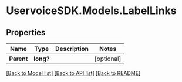 # UservoiceSDK.Models.LabelLinks
## Properties

Name | Type | Description | Notes
------------ | ------------- | ------------- | -------------
**Parent** | **long?** |  | [optional] 

[[Back to Model list]](../README.md#documentation-for-models) [[Back to API list]](../README.md#documentation-for-api-endpoints) [[Back to README]](../README.md)


